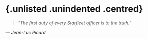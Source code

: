# <!-- Page break --> {.unlisted .unindented .centred}

> _“The first duty of every Starfleet officer is to the truth.”_

_— Jean-Luc Picard_
